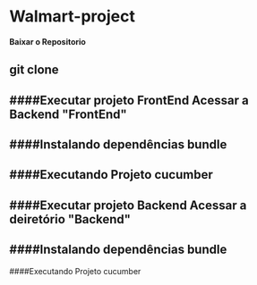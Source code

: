 # Walmart-project

#### Baixar o Repositorio
git clone
-------------------------------------


####Executar projeto FrontEnd
Acessar a Backend "FrontEnd"
-------------------------------------

####Instalando dependências
bundle
-------------------------------------

####Executando Projeto
cucumber
-------------------------------------

####Executar projeto Backend
Acessar a deiretório "Backend"
-------------------------------------

####Instalando dependências
bundle
-------------------------------------

####Executando Projeto
cucumber








